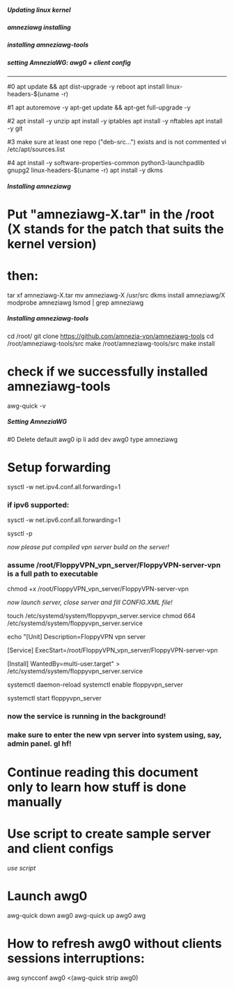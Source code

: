 ##### Updating linux kernel
##### amneziawg installing
##### installing amneziawg-tools
##### setting AmneziaWG: awg0 + client config
_______________________________

#0
apt update && apt dist-upgrade -y
reboot
apt install linux-headers-$(uname -r)

#1
apt autoremove -y
apt-get update && apt-get full-upgrade -y

#2
apt install -y unzip
apt install -y iptables
apt install -y nftables
apt install -y git

#3 make sure at least one repo ("deb-src...") exists and is not commented
vi /etc/apt/sources.list

#4
apt install -y software-properties-common python3-launchpadlib gnupg2 linux-headers-$(uname -r)
apt install -y dkms



##### Installing amneziawg

# Put "amneziawg-X.tar" in the /root (X stands for the patch that suits the kernel version)
# then:
tar xf amneziawg-X.tar
mv amneziawg-X /usr/src
dkms install amneziawg/X
modprobe amneziawg
lsmod | grep amneziawg




##### Installing amneziawg-tools
cd /root/
git clone https://github.com/amnezia-vpn/amneziawg-tools
cd /root/amneziawg-tools/src
make /root/amneziawg-tools/src
make install

# check if we successfully installed amneziawg-tools
awg-quick -v



##### Setting AmneziaWG

#0 Delete default awg0
ip li add dev awg0 type amneziawg

# Setup forwarding
sysctl -w net.ipv4.conf.all.forwarding=1

### if ipv6 supported:
sysctl -w net.ipv6.conf.all.forwarding=1

sysctl -p


*now please put compiled vpn server build on the server!*


### assume /root/FloppyVPN_vpn_server/FloppyVPN-server-vpn is a full path to executable

chmod +x /root/FloppyVPN_vpn_server/FloppyVPN-server-vpn

*now launch server, close server and fill CONFIG.XML file!*

touch /etc/systemd/system/floppyvpn_server.service
chmod 664 /etc/systemd/system/floppyvpn_server.service



echo "[Unit]
Description=FloppyVPN vpn server

[Service]
ExecStart=/root/FloppyVPN_vpn_server/FloppyVPN-server-vpn

[Install]
WantedBy=multi-user.target" > /etc/systemd/system/floppyvpn_server.service



systemctl daemon-reload
systemctl enable floppyvpn_server

systemctl start floppyvpn_server

### now the service is running in the background!
### make sure to enter the new vpn server into system using, say, admin panel. gl hf!







# Continue reading this document only to learn how stuff is done manually


# Use script to create sample server and client configs
*use script*

# Launch awg0
awg-quick down awg0
awg-quick up awg0
awg

# How to refresh awg0 without clients sessions interruptions:
awg syncconf awg0 <(awg-quick strip awg0)
